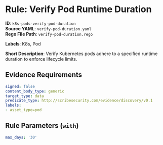 # Rule: Verify Pod Runtime Duration

**ID**: `k8s-pods-verify-pod-duration`  
**Source YAML**: `verify-pod-duration.yaml`  
**Rego File Path**: `verify-pod-duration.rego`  

**Labels**: K8s, Pod

**Short Description**: Verify Kubernetes pods adhere to a specified runtime duration to enforce lifecycle limits.

## Evidence Requirements

```yaml
signed: false
content_body_type: generic
target_type: data
predicate_type: http://scribesecurity.com/evidence/discovery/v0.1
labels:
- asset_type=pod
```
## Rule Parameters (`with`)

```yaml
max_days: '30'
```
